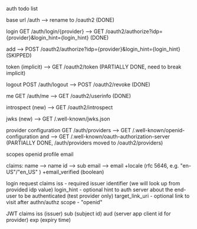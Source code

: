 auth todo list

base url
/auth --> rename to /oauth2
(DONE)

login
GET /auth/login/{provider} --> GET /oauth2/authorize?idp={provider}&login_hint={login_hint}
(DONE)

add --> POST /oauth2/authorize?idp={provider}&login_hint={login_hint}
(SKIPPED)

token
(implicit) --> GET /oauth2/token
(PARTIALLY DONE, need to break implicit)

logout
POST /auth/logout --> POST /oauth2/revoke
(DONE)

me
GET /auth/me --> GET /oauth2/userinfo
(DONE)

introspect
(new) --> GET /oauth2/introspect

jwks
(new) --> GET /.well-known/jwks.json

provider configuration
GET /auth/providers --> GET /.well-known/openid-configuration
and --> GET /.well-known/oauth-authorization-server
(PARTIALLY DONE, /auth/providers moved to /oauth2/providers)

scopes
openid profile email

claims:
name --> name
id --> sub
email --> email
+locale (rfc 5646, e.g. "en-US"/"en_US" )
+email_verified (boolean)

login request claims
iss - required issuer identifier (we will look up from provided idp value)
login_hint - optional hint to auth server about the end-user to be authenticated (test provider only)
target_link_uri - optional link to visit after authn/authz
scope - "openid"

JWT claims
iss (issuer)
sub (subject id)
aud (server app client id for provider)
exp (expiry time)
